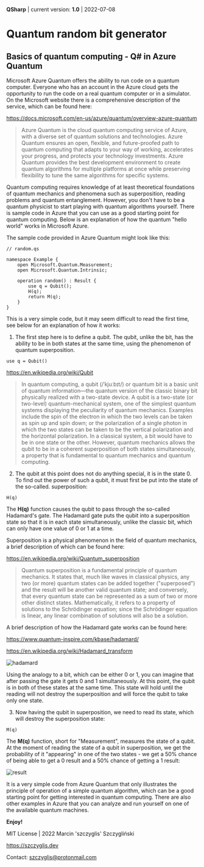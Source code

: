 **QSharp** | current version: **1.0** | 2022-07-08

# Quantum random bit generator
## Basics of quantum computing - Q# in Azure Quantum

Microsoft Azure Quantum offers the ability to run code on a quantum computer.
Everyone who has an account in the Azure cloud gets the opportunity to run the code on a real quantum computer or in a simulator. On the Microsoft website there is a comprehensive description of the service, which can be found here:

https://docs.microsoft.com/en-us/azure/quantum/overview-azure-quantum

> Azure Quantum is the cloud quantum computing service of Azure, with a diverse set of quantum solutions and technologies. Azure Quantum ensures an open, flexible, and future-proofed path to quantum computing that adapts to your way of working, accelerates your progress, and protects your technology investments. Azure Quantum provides the best development environment to create quantum algorithms for multiple platforms at once while preserving flexibility to tune the same algorithms for specific systems.

Quantum computing requires knowledge of at least theoretical foundations of quantum mechanics and phenomena such as superposition, reading problems and quantum entanglement. However, you don't have to be a quantum physicist to start playing with quantum algorithms yourself. There is sample code in Azure that you can use as a good starting point for quantum computing. Below is an explanation of how the quantum "hello world" works in Microsoft Azure.

The sample code provided in Azure Quantum might look like this:

```qs
// random.qs

namespace Example {
    open Microsoft.Quantum.Measurement;
    open Microsoft.Quantum.Intrinsic;
    
    operation random() : Result {
        use q = Qubit();  
        H(q);         
        return M(q); 
    }
}
```

This is a very simple code, but it may seem difficult to read the first time, see below for an explanation of how it works:

1) The first step here is to define a qubit.
The qubit, unlike the bit, has the ability to be in both states at the same time, using the phenomenon of quantum superposition.

```qs
use q = Qubit()
```
https://en.wikipedia.org/wiki/Qubit

> In quantum computing, a qubit (/ˈkjuːbɪt/) or quantum bit is a basic unit of quantum information—the quantum version of the classic binary bit physically realized with a two-state device. A qubit is a two-state (or two-level) quantum-mechanical system, one of the simplest quantum systems displaying the peculiarity of quantum mechanics. Examples include the spin of the electron in which the two levels can be taken as spin up and spin down; or the polarization of a single photon in which the two states can be taken to be the vertical polarization and the horizontal polarization. In a classical system, a bit would have to be in one state or the other. However, quantum mechanics allows the qubit to be in a coherent superposition of both states simultaneously, a property that is fundamental to quantum mechanics and quantum computing.

2) The qubit at this point does not do anything special, it is in the state 0. To find out the power of such a qubit, it must first be put into the state of the so-called. superposition:

```qs
H(q)
```

The **H(q)** function causes the qubit to pass through the so-called Hadamard's gate.
The Hadamard gate puts the qubit into a superposition state so that it is in each state simultaneously, unlike the classic bit, which can only have one value of 0 or 1 at a time.

Superposition is a physical phenomenon in the field of quantum mechanics, a brief description of which can be found here:

https://en.wikipedia.org/wiki/Quantum_superposition

> Quantum superposition is a fundamental principle of quantum mechanics. It states that, much like waves in classical physics, any two (or more) quantum states can be added together ("superposed") and the result will be another valid quantum state; and conversely, that every quantum state can be represented as a sum of two or more other distinct states. Mathematically, it refers to a property of solutions to the Schrödinger equation; since the Schrödinger equation is linear, any linear combination of solutions will also be a solution.

A brief description of how the Hadamard gate works can be found here:

https://www.quantum-inspire.com/kbase/hadamard/

https://en.wikipedia.org/wiki/Hadamard_transform

![hadamard](https://user-images.githubusercontent.com/61396542/177996845-6a3d9d15-5d73-413a-9ba0-e1245e866067.png)

Using the analogy to a bit, which can be either 0 or 1, you can imagine that after passing the gate it gets 0 and 1 simultaneously. At this point, the qubit is in both of these states at the same time. This state will hold until the reading will not destroy the superposition and will force the qubit to take only one state.

3) Now having the qubit in superposition, we need to read its state, which will destroy the superposition state:

```qs
M(q)
```

The **M(q)** function, short for "Measurement", measures the state of a qubit.
At the moment of reading the state of a qubit in superposition, we get the probability of it "appearing" in one of the two states - we get a 50% chance of being able to get a 0 result and a 50% chance of getting a 1 result:

![result](https://user-images.githubusercontent.com/61396542/177995816-75e0912a-d3e4-4c39-addc-720a3a43ab6c.png)

It is a very simple code from Azure Quantum that only illustrates the principle of operation of a simple quantum algorithm, which can be a good starting point for getting interested in quantum computing. There are also other examples in Azure that you can analyze and run yourself on one of the available quantum machines.

**Enjoy!**

MIT License | 2022 Marcin 'szczyglis' Szczygliński

https://szczyglis.dev

Contact: szczyglis@protonmail.com
